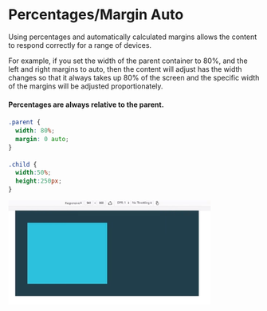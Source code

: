 # Percentages/Margin Auto

Using percentages and automatically calculated margins allows the content to respond correctly for a range of devices.

For example, if you set the width of the parent container to 80%, and the left and right margins to auto, then the content will adjust has the width changes so that it always takes up 80% of the screen and the specific width of the margins will be adjusted proportionately.

#### Percentages are always relative to the parent.

```css
.parent {
  width: 80%;
  margin: 0 auto;
}

.child { 
  width:50%;
  height:250px;
}
```

![](../../../.gitbook/assets/image%20%2831%29.png)

